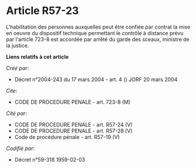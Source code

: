 # Article R57-23

L'habilitation des personnes auxquelles peut être confiée par contrat la mise en oeuvre du dispositif technique permettant le
contrôle à distance prévu par l'article 723-8 est accordée par arrêté du garde des sceaux, ministre de la justice.

**Liens relatifs à cet article**

_Créé par_:

  - Décret n°2004-243 du 17 mars 2004 - art. 4 () JORF 20 mars 2004

_Cite_:

  - CODE DE PROCEDURE PENALE - art. 723-8 (M)

_Cité par_:

  - CODE DE PROCEDURE PENALE - art. R57-24 (V)
  - CODE DE PROCEDURE PENALE - art. R57-28 (V)
  - Code de procédure pénale - art. R57-19 (V)

_Codifié par_:

  - Décret n°59-318 1959-02-03
